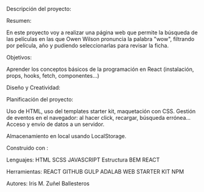 Descripción del proyecto:

Resumen:

En este proyecto voy a realizar una página web que permite la búsqueda de las películas en las que Owen Wilson pronuncia la palabra "wow", filtrando por película, año y pudiendo seleccionarlas para revisar la ficha.

Objetivos:

Aprender los conceptos básicos de la programación en React (instalación, props, hooks, fetch, componentes...)

Diseño y Creatividad:



Planificación del proyecto:

Uso de HTML, uso del templates starter kit, maquetación con CSS.
Gestión de eventos en el navegador: al hacer click, recargar, búsqueda errónea...
Acceso y envío de datos a un servidor.

Almacenamiento en local usando LocalStorage.

Construido con :

Lenguajes:
HTML SCSS JAVASCRIPT Estructura BEM REACT

Herramientas:
REACT GITHUB GULP ADALAB WEB STARTER KIT NPM 

Autores:
Iris M. Zuñel Ballesteros
